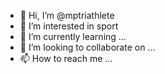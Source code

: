 - 👋 Hi, I’m @mptriathlete
- 👀 I’m interested in sport
- 🌱 I’m currently learning ...
- 💞️ I’m looking to collaborate on ...
- 📫 How to reach me ...

<!---
mptriathlete/mptriathlete is a ✨ special ✨ repository because its `README.md` (this file) appears on your GitHub profile.
You can click the Preview link to take a look at your changes.
--->
